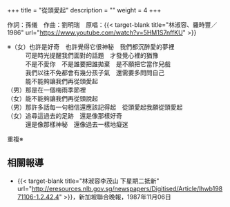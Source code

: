 +++
title = "從頭愛起"
description = ""
weight = 4
+++


作詞：孫儀　作曲：劉明瑞　原唱：{{< target-blank title="林淑容、羅時豐／1986" url="https://www.youtube.com/watch?v=5HM1S7nffKU" >}}

※（女）也許是好奇　也許覺得它很神秘　我們都沉醉愛的夢裡  
　　　可是時光提醒我們面對的話題　才發覺心裡的猶豫  
　　　不是不愛你　不是誰要把誰拋棄　是不願把它當作兒戲  
　　　我們以往不免都會有幾分孩子氣　還需要多問問自己  
　　　能不能夠讓我們再從頭愛起  
（男）那是在一個梅雨季節裡  
（女）能不能夠讓我們再從頭說起  
（男）那許多話每一句相信還應該記得起　從頭愛起我願從頭愛起  
（女）追尋這過去的足跡　還是像那樣好奇  
　　　還是像那樣神秘　還像過去一樣地癡迷  

重複※

## 相關報導
* {{< target-blank title="林淑容李茂山 下星期二抵新" url="http://eresources.nlb.gov.sg/newspapers/Digitised/Article/lhwb19871106-1.2.42.4" >}}，新加坡聯合晚報，1987年11月06日